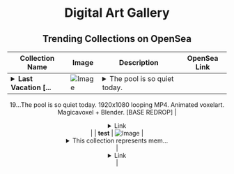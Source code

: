 <div align="center">

# Digital Art Gallery

## Trending Collections on OpenSea

| Collection Name                       | Image                                                                                     | Description                       | OpenSea Link                                                                                          |
|---------------------------------------|-------------------------------------------------------------------------------------------|-----------------------------------|--------------------------------------------------------------------------------------------------------|
| **<details><summary>Last Vacation [...</summary>Last Vacation [BASE]</details>** | ![Image](https://i.seadn.io/s/raw/files/04186d1916c8f3ef8581bdcd1cd6aa28.png?w=500&auto=format?w=200&auto=format) | <details><summary>The pool is so quiet today.
19...</summary>The pool is so quiet today.
1920x1080 looping MP4.
Animated voxelart.
Magicavoxel + Blender.
[BASE REDROP]</details> | <details><summary>Link</summary>[Last Vacation [BASE]](https://opensea.io/collection/last-vacation-base)</details> |
| **test** | ![Image](https://i.seadn.io/s/raw/files/52bee5bab5d4c723c8588a9881f9dbb0.jpg?w=500&auto=format?w=200&auto=format) | <details><summary>This collection represents mem...</summary>This collection represents memberships in the following Party: test. Head to https://base.party.app/party/0x1a5f63a4810c163ae7f986ad121fc9ffba5416ff to view the Party's latest activity.</details> | <details><summary>Link</summary>[test](https://opensea.io/collection/test-7303)</details> |

</div>